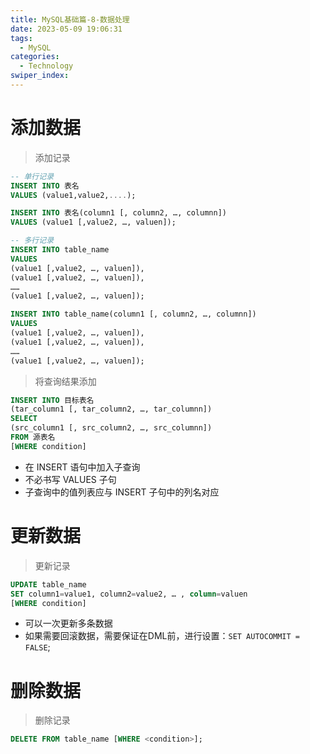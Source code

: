 ```yaml
---
title: MySQL基础篇-8-数据处理
date: 2023-05-09 19:06:31
tags: 
  - MySQL
categories: 
  - Technology
swiper_index: 
---
```


# 添加数据

> 添加记录

```sql
-- 单行记录
INSERT INTO 表名
VALUES (value1,value2,....);

INSERT INTO 表名(column1 [, column2, …, columnn])
VALUES (value1 [,value2, …, valuen]);

-- 多行记录
INSERT INTO table_name
VALUES
(value1 [,value2, …, valuen]),
(value1 [,value2, …, valuen]),
……
(value1 [,value2, …, valuen]);

INSERT INTO table_name(column1 [, column2, …, columnn])
VALUES
(value1 [,value2, …, valuen]),
(value1 [,value2, …, valuen]),
……
(value1 [,value2, …, valuen]);
```

> 将查询结果添加

```sql
INSERT INTO 目标表名
(tar_column1 [, tar_column2, …, tar_columnn])
SELECT
(src_column1 [, src_column2, …, src_columnn])
FROM 源表名
[WHERE condition]
```

* 在 INSERT 语句中加入子查询 
* 不必书写 VALUES 子句 
* 子查询中的值列表应与 INSERT 子句中的列名对应 

# 更新数据

> 更新记录

```sql
UPDATE table_name
SET column1=value1, column2=value2, … , column=valuen
[WHERE condition]
```

* 可以一次更新多条数据
* 如果需要回滚数据，需要保证在DML前，进行设置：`SET AUTOCOMMIT = FALSE`; 

# 删除数据

> 删除记录

```sql
DELETE FROM table_name [WHERE <condition>];
```

